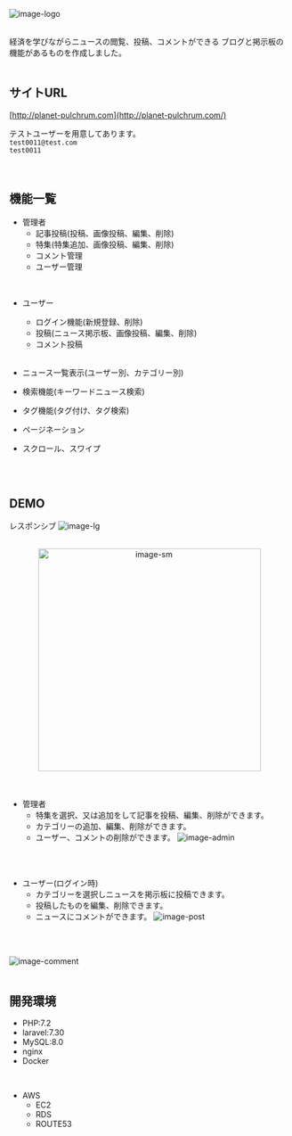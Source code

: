 ![image-logo](https://user-images.githubusercontent.com/77516643/115990607-20c5a780-a5ff-11eb-97fb-ecc5c424eba2.png)
<br>
<br>

経済を学びながらニュースの閲覧、投稿、コメントができる
ブログと掲示板の機能があるものを作成しました。
<br>
<br>


## サイトURL
[http://planet-pulchrum.com](http://planet-pulchrum.com/)
  
テストユーザーを用意してあります。  
`test0011@test.com`  
`test0011`  
<br>
<br>

## 機能一覧
* 管理者
  * 記事投稿(投稿、画像投稿、編集、削除)
  * 特集(特集追加、画像投稿、編集、削除)
  * コメント管理
  * ユーザー管理
<br>

* ユーザー
  * ログイン機能(新規登録、削除)
  * 投稿(ニュース掲示板、画像投稿、編集、削除)
  * コメント投稿
  <br>

* ニュース一覧表示(ユーザー別、カテゴリー別)
* 検索機能(キーワードニュース検索)
* タグ機能(タグ付け、タグ検索)
* ページネーション
* スクロール、スワイプ
<br>
<br>

## DEMO
レスポンシブ
![image-lg](https://user-images.githubusercontent.com/77516643/115987512-531bd880-a5f0-11eb-8c4b-0c1277e2ad53.png)
<br>
<br>
<div align="center">
<img width="400" alt="image-sm" src="https://user-images.githubusercontent.com/77516643/115987487-413a3580-a5f0-11eb-9307-d502f2dbd77e.jpg">
</div>
<br>
<br>

* 管理者
  * 特集を選択、又は追加をして記事を投稿、編集、削除ができます。
  * カテゴリーの追加、編集、削除ができます。
  * ユーザー、コメントの削除ができます。
![image-admin](https://user-images.githubusercontent.com/77516643/115987551-78104b80-a5f0-11eb-9769-b866be9f6074.png)
<br>
<br>

* ユーザー(ログイン時)
  * カテゴリーを選択しニュースを掲示板に投稿できます。
  * 投稿したものを編集、削除できます。
  * ニュースにコメントができます。
![image-post](https://user-images.githubusercontent.com/77516643/115989888-8fa10180-a5fb-11eb-8c48-454657f394d8.png)
<br>
<br>

![image-comment](https://user-images.githubusercontent.com/77516643/115989911-ac3d3980-a5fb-11eb-928a-5217ae9ff876.png)
<br>
<br>
 
## 開発環境
* PHP:7.2
* laravel:7.30
* MySQL:8.0
* nginx
* Docker
<br>

* AWS
  * EC2
  * RDS
  * ROUTE53